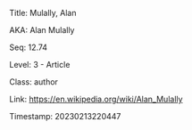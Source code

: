 Title:  Mulally, Alan

AKA:    Alan Mulally

Seq:    12.74

Level:  3 - Article

Class:  author

Link:   https://en.wikipedia.org/wiki/Alan_Mulally

Timestamp: 20230213220447
